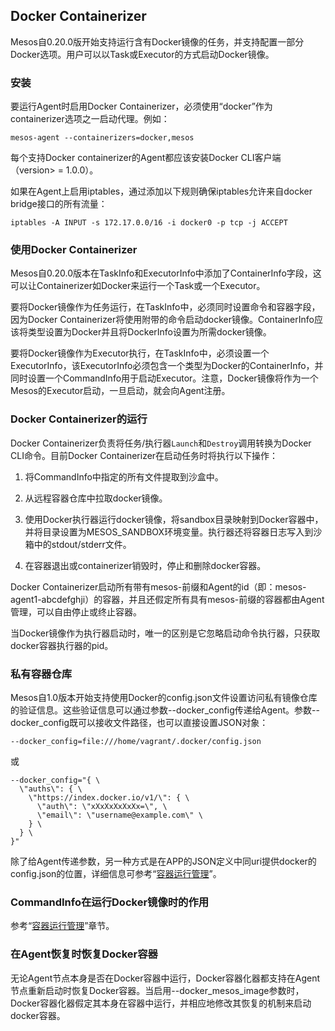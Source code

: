 ## Docker Containerizer

Mesos自0.20.0版开始支持运行含有Docker镜像的任务，并支持配置一部分Docker选项。用户可以以Task或Executor的方式启动Docker镜像。

### 安装

要运行Agent时启用Docker Containerizer，必须使用“docker”作为containerizer选项之一启动代理。例如：

```
mesos-agent --containerizers=docker,mesos
```

每个支持Docker containerizer的Agent都应该安装Docker CLI客户端（version&gt; = 1.0.0）。

如果在Agent上启用iptables，通过添加以下规则确保iptables允许来自docker bridge接口的所有流量：

```
iptables -A INPUT -s 172.17.0.0/16 -i docker0 -p tcp -j ACCEPT
```

### 使用Docker Containerizer

Mesos自0.20.0版本在TaskInfo和ExecutorInfo中添加了ContainerInfo字段，这可以让Containerizer如Docker来运行一个Task或一个Executor。

要将Docker镜像作为任务运行，在TaskInfo中，必须同时设置命令和容器字段，因为Docker Containerizer将使用附带的命令启动docker镜像。ContainerInfo应该将类型设置为Docker并且将DockerInfo设置为所需docker镜像。

要将Docker镜像作为Executor执行，在TaskInfo中，必须设置一个ExecutorInfo，该ExecutorInfo必须包含一个类型为Docker的ContainerInfo，并同时设置一个CommandInfo用于启动Executor。注意，Docker镜像将作为一个Mesos的Executor启动，一旦启动，就会向Agent注册。

### Docker Containerizer的运行

Docker Containerizer负责将任务\/执行器`Launch`和`Destroy`调用转换为Docker CLI命令。目前Docker Containerizer在启动任务时将执行以下操作：

1. 将CommandInfo中指定的所有文件提取到沙盒中。

2. 从远程容器仓库中拉取docker镜像。

3. 使用Docker执行器运行docker镜像，将sandbox目录映射到Docker容器中，并将目录设置为MESOS\_SANDBOX环境变量。执行器还将容器日志写入到沙箱中的stdout\/stderr文件。

4. 在容器退出或containerizer销毁时，停止和删除docker容器。


Docker Containerizer启动所有带有mesos-前缀和Agent的id（即：mesos-agent1-abcdefghji）的容器，并且还假定所有具有mesos-前缀的容器都由Agent管理，可以自由停止或终止容器。

当Docker镜像作为执行器启动时，唯一的区别是它忽略启动命令执行器，只获取docker容器执行器的pid。

### 私有容器仓库

Mesos自1.0版本开始支持使用Docker的config.json文件设置访问私有镜像仓库的验证信息。这些验证信息可以通过参数--docker\_config传递给Agent。参数--docker\_config既可以接收文件路径，也可以直接设置JSON对象：

```
--docker_config=file:///home/vagrant/.docker/config.json
```

或

```
--docker_config="{ \
  \"auths\": { \
    \"https://index.docker.io/v1/\": { \
      \"auth\": \"xXxXxXxXxXx=\", \
      \"email\": \"username@example.com\" \
    } \
  } \
}"
```

除了给Agent传递参数，另一种方式是在APP的JSON定义中同uri提供docker的config.json的位置，详细信息可参考“[容器运行管理](/dcos-marathon-container.md)”。

### **CommandInfo在运行Docker镜像时的作用**

参考“[容器运行管理](/dcos-marathon-container.md)”章节。

### 在Agent恢复时恢复Docker容器

无论Agent节点本身是否在Docker容器中运行，Docker容器化器都支持在Agent节点重新启动时恢复Docker容器。当启用--docker\_mesos\_image参数时，Docker容器化器假定其本身在容器中运行，并相应地修改其恢复的机制来启动docker容器。

